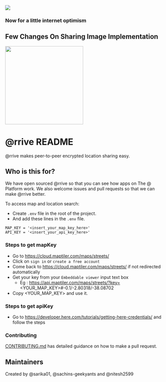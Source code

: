 <img src="https://atsign.dev/assets/img/@dev.png?sanitize=true">

### Now for a little internet optimism

## Few Changes On Sharing Image Implementation
<img src="./app_gif.gif" width="250" height="250">

# @‎rrive README

@‎rrive makes peer-to-peer encrypted location sharing easy. 

## Who is this for?

We have open sourced @‎rrive so that you can see how apps on The @ Platform
work. We also welcome issues and pull requests so that we can make @‎rrive
better.

To access map and location search:
 - Create `.env` file in the root of the project.
 - And add these lines in the `.env` file.
 ```
MAP_KEY = '<insert_your_map_key_here>' 
API_KEY = '<insert_your_api_key_here>'
 ```

### Steps to get mapKey

  - Go to https://cloud.maptiler.com/maps/streets/
  - Click on `sign in` or `create a free account`
  - Come back to https://cloud.maptiler.com/maps/streets/ if not redirected automatically
  - Get your key from your `Embeddable viewer` input text box 
    - Eg : https://api.maptiler.com/maps/streets/?key=<YOUR_MAP_KEY>#-0.1/-2.80318/-38.08702
  - Copy <YOUR_MAP_KEY> and use it.

### Steps to get apiKey

  - Go to https://developer.here.com/tutorials/getting-here-credentials/ and follow the steps

### Contributing

[CONTRIBUTING.md](CONTRIBUTING.md) has detailed guidance on how to make a
pull request.

## Maintainers

Created by @sarika01, @sachins-geekyants and @nitesh2599
